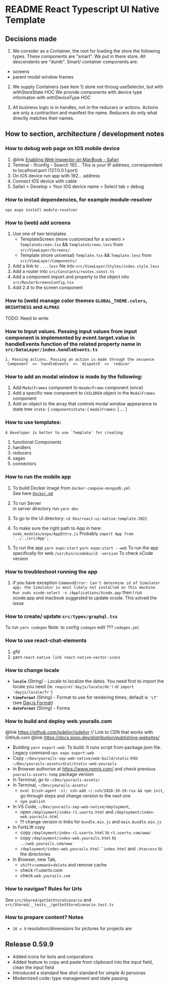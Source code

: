 # README React Typescript UI Native Template

## Decisions made

1. We consider as a Container, the root for loading the store the following types. These components are "smart". We put in there store. All descendents are "dumb". Smart/ container components are:

- screens
- parent modal window frames

2. We supply Containers (see item 1) store not throug useSelector, but with withStoreState HOC
   We provide components with device type informaton with withDeviceType HOC

3. All business logic is in handles, not in the reducers or actions. Actions are only a contraction and manifest the name. Reducers do only what directly matches their names.

## How to section, architecture / development notes

### How to debug web page on IOS mobile device

1. @link [Enabling Web Inspector on MacBook - Safari](https://developer.apple.com/library/archive/documentation/AppleApplications/Conceptual/Safari_Developer_Guide/GettingStarted/GettingStarted.html)
2. Teminal - ifconfig - Search 192... This is your IP address, correspondent to localhost:port (127.0.0.1:port)
3. On IOS device run app with 192... address
4. Connect IOS device with cable
5. Safari > Develop > Your IOS device name > Select tab > debug

### How to install dependencies, for example module-resolver

`npx expo install module-resolver`

### How to (web) add screens

1.  Use one of two templates
    - TemplateScreen (more customized for a screen) > `TemplateScreen.tsx` && `TemplateScreen.less` from `src/ViewLayer/Screens/`
    - Template (more universal) `Template.tsx` && `Template.less` from `src/ViewLayer/Components/`
2.  Add a link to `....less` file into `src/ViewLayer/Styles/index.style.less`
3.  Add a router into `src/Constants/routes.const.ts`
4.  Add a component import and property to the object into `src/RouterScreensConfig.tsx`
5.  Add 2.4 to the screen component

### How to (web) manage color themes `GLOBAL_THEME.colors`, `BRIGHTNESS` and `ALPHAS`

TODO: Need to write

### How to Input values. Passing input values from input component is implemented by event.target.value in handleEvents function of the related property name in `src/DataLayer/index.handleEvents.ts`

    1. Passing actions. Passing an action is made through the secuence `Component` => `handleEvents` => `dispatch` => `reducer`

### How to add an modal window is made by the following:

1.  Add `ModalFrames` component to `HeaderFrame` component (once)
2.  Add a specific new component to `CHILDREN` object in the `ModalFrames` component
3.  Add an object to the array that controls modal window appearance to state tree `state`: { `componentsState`: {
    `modalFrames`: [ ... ]

### How to use templates:

    A developer is better to use `Template` for creating

1.  functional Components
2.  handlers
3.  reducers
4.  sagas
5.  connectors

### How to run the mobile app

1.  To build Docker image from `docker-compose-mongodb.yml`\
    See here [`Docker.md`](https://github.com/ybeaz/manuals/blob/main/Docker.md)

2.  To run Server\
    in server directory run `yarn dev`

3.  To go to the UI directory: `cd Dev/react-ui-native-template-2022`

4.  To make sure the right path to App in here: `node_modules/expo/AppEntry.js`
    Probably `import App from '../../src/App';`

5.  To run the app
    `yarn expo:start`
    `yarn expo:start --web` To run the app specifically for web
    `/usr/bin/xcodebuild -version` To check xCode version

### How to troubleshoot running the app

1. if you have exception `CommandError: Can't determine id of Simulator app; the Simulator is most likely not installed on this machine. Run sudo xcode-select -s /Applications/Xcode.app` then I run xcode.app and macbook suggested to update xcode. This solved the issue

### How to create/ update `src/types/graphql.tsx`

To run `yarn codegen`
Note: to config `codegen` edit ??? `codegen.yml`

### How to use react-chat-elements

1. gfd
2. yarn `react-native link react-native-vector-icons`

### How to change locale

- **`locale`** _(String)_ - Locale to localize the dates. You need first to import the locale you need (ie. `require('dayjs/locale/de')` or `import 'dayjs/locale/fr'`)
- **`timeFormat`** _(String)_ - Format to use for rendering times; default is `'LT'` (see [Day.js Format](https://day.js.org/docs/en/display/format))
- **`dateFormat`** _(String)_ - Forma

### How to build and deploy web.yourails.com

@link https://github.com/jsdelivr/jsdelivr // Link to CDN that works with GitHub.com
@link https://docs.expo.dev/distribution/publishing-websites/

- Building
  `yarn export:web`: To build. It runs script from package.json file. Legacy command `npx expo export:web`
- Copy `~/Dev/yourails-sep-web-native/web-build/static` into
  `~/Dev/yourails-assets/dist/static-web-yourails`
- In Browser authorise at https://www.npmjs.com/ and check previous `yourails-assets-temp` package version
- In Terminal, go to `~/Dev/yourails-assets/`
- In Terminal, `~/Dev/yourails-assets/`
  - `eval $(ssh-agent -s); ssh-add ~/.ssh/2020-10-19-rsa && npm init`, go through steps and change version to the next one
  - `npm publish`
- In VS Code, `~/Dev/yourails-sep-web-native/deployment`,
  - open `/deployment/index-r1.userto.html` and `/deployment/index-web.yourails.html`
  - !!! change version in links for `bundle.min.js` and `main.bundle.min.js`
- In ForkLift copy
  - copy `/deployment/index-r1.userto.html` to `r1.userto.com/www/`
  - copy `/deployment/index-web.yourails.html` to `../web.yourails.com/www`
  - ` /deployment/index-web.yourails.html``index.html ` and `.htaccess` to the directories
- In Browser, new Tab,
  - `shift`+`command`+`delete` and remove cache
  - check r1.userto.com
  - check `web.yourails.com`

### How to navigae? Rules for Urls

See `src/Shared/getSetStoreScenario` and `src/Shared/__tests__/getSetStoreScenario.test.ts`

### How to prepare content? Notes

- `16 x 9` resolution/dimensions for pictures for projects are

## Release 0.59.9

- Added icons for bots and corporations
- Added feature to copy and paste from clipboard into the input field, clean the input field
- Introduced a standard few shot standard for simple AI personas
- Modernized code: type management and state passing
